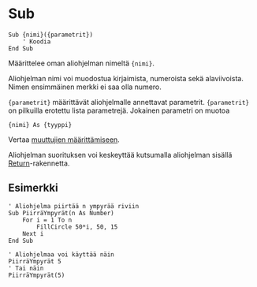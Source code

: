 <!--structure-->
Sub
====

```eppabasic
Sub {nimi}({parametrit})
    ' Koodia
End Sub
```

Määrittelee oman aliohjelman nimeltä `{nimi}`.

Aliohjelman nimi voi muodostua kirjaimista, numeroista sekä alaviivoista.
Nimen ensimmäinen merkki ei saa olla numero.

`{parametrit}` määrittävät aliohjelmalle annettavat parametrit.
`{parametrit}` on pilkuilla erotettu lista parametrejä.
Jokainen parametri on muotoa
```eppabasic
{nimi} As {tyyppi}
```
Vertaa [muuttujien määrittämiseen](manual:dim).

Aliohjelman suorituksen voi keskeyttää kutsumalla aliohjelman sisällä [Return](manual:return)-rakennetta.

Esimerkki
---------
```eppabasic
' Aliohjelma piirtää n ympyrää riviin
Sub PiirräYmpyrät(n As Number)
    For i = 1 To n
        FillCircle 50*i, 50, 15
    Next i
End Sub

' Aliohjelmaa voi käyttää näin
PiirräYmpyrät 5
' Tai näin
PiirräYmpyrät(5)
```
